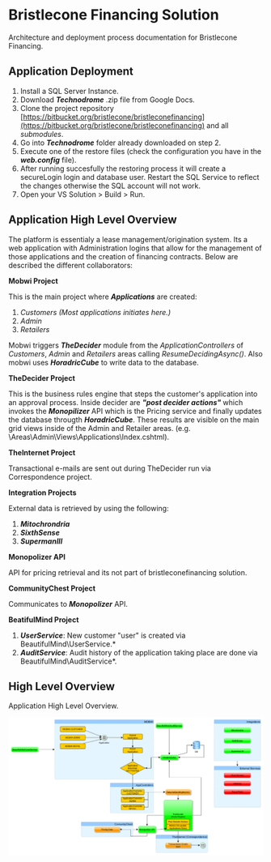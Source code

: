 # Bristlecone Financing Solution #

Architecture and deployment process documentation for Bristlecone Financing.

## Application Deployment ##

1. Install a SQL Server Instance.
2. Download ***Technodrome*** .zip file from Google Docs.
2. Clone the project repository [https://bitbucket.org/bristlecone/bristleconefinancing](https://bitbucket.org/bristlecone/bristleconefinancing) and all *submodules*.
3. Go into ***Technodrome*** folder already downloaded on step 2.
4. Execute one of the restore files (check the configuration you have in the ***web.config*** file).
5. After running succesfully the restoring process it will create a secureLogin login and database user. Restart the SQL Service to reflect the changes otherwise the SQL account will not work.
6. Open your VS Solution > Build > Run.


## Application High Level Overview ##

The platform is essentialy a lease management/origination system. Its a web application with Administration logins that allow for the management of those applications and the creation of financing contracts. Below are described the different collaborators:

**Mobwi Project**

This is the main project where ***Applications*** are created:

1. *Customers* *(Most applications initiates here.)*
2. *Admin*
3. *Retailers*


Mobwi triggers ***TheDecider*** module from the *ApplicationControllers* of *Customers*, *Admin* and *Retailers* areas calling *ResumeDecidingAsync()*. Also mobwi uses ***HoradricCube*** to write data to the database.

**TheDecider Project**

This is the business rules engine that steps the customer's application into an approval process. Inside decider are ***"post decider actions"*** which invokes the ***Monopilizer*** API  which is the Pricing service and finally updates the database througth ***HoradricCube***. These results are visible on the main grid views inside of the Admin and Retailer areas. (e.g. \Areas\Admin\Views\Applications\Index.cshtml).


**TheInternet Project**

Transactional e-mails are sent out during TheDecider run via Correspondence project.

**Integration Projects**

External data is retrieved by using the following:

1. ***Mitochrondria***
2. ***SixthSense***
3. ***SupermanIII***


**Monopolizer API**

API for pricing retrieval and its not part of bristleconefinancing solution.

**CommunityChest Project**

Communicates to ***Monopolizer*** API.

**BeatifulMind Project**

1. ***UserService***: New customer "user" is created via BeautifulMind\UserService.*
2. ***AuditService***: Audit history of the application taking place are done via BeautifulMind\AuditService*.

## High Level Overview ##

Application High Level Overview.


![](https://raw.githubusercontent.com/hmarcelodn/bristlecone-docs/master/BristleCone%20OV.png)
